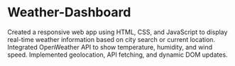 # Weather-Dashboard
Created a responsive web app using HTML, CSS, and JavaScript to display real-time weather information based on city search or current location. Integrated OpenWeather API to show temperature, humidity, and wind speed. Implemented geolocation, API fetching, and dynamic DOM updates.
